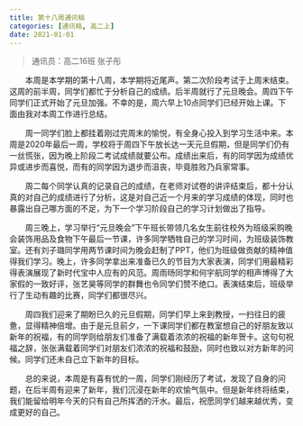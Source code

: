 ```yaml
---
title: 第十八周通讯稿
categories: [通讯稿, 高二上]
date: 2021-01-01
---
```


> 通讯员：高二16班 张子彤

　　本周是本学期的第十八周，本学期将近尾声。第二次阶段考试于上周末结束。这周的前半周，同学们都忙于分析自己的成绩。后半周就行了元旦晚会。周四下午同学们正式开始了元旦加强。不幸的是，周六早上10点同学们已经开始上课。下面由我对本周工作进行总结。

　　周一同学们脸上都挂着刚过完周末的愉悦，有全身心投入到学习生活中来。本周是2020年最后一周，学校将于周四下午放长达一天元旦假期，但是同学们仍有一丝慌张，因为晚上阶段二考试成绩就要公布。成绩出来后，有的同学因为成绩优异或进步而喜悦，而有的同学因为退步而沮丧，毕竟胜败乃兵家常事。

　　周二每个同学认真的记录自己的成绩，在老师对试卷的讲评结束后，都十分认真的对自己的成绩进行了分析，这是对自己近一个月来的学习成绩的体现，同时也暴露出自己哪方面的不足，为下一个学习阶段自己的学习计划做出了指导。

　　周三晚上，学习举行“元旦晚会”下午班长带领几名女生前往校外为班级采购晚会装饰用品及食物下午最后一节课，许多同学牺牲自己的学习时间，为班级装饰教室。还有刘子璐同学用两节课时间为晚会赶制了PPT，他们为班级做贡献的精神值得我们学习。晚上，许多同学拿出来准备已久的节目为大家表演，同学们用最精彩得表演展现了新时代宝中人应有的风范。周雨旸同学和何宇航同学的相声博得了大家假的一致好评，张艺昊等同学的群舞也令同学们赞不绝口。表演结束后，班级举行了生动有趣的比赛，同学们都很尽兴。

　　周四我们迎来了期盼已久的元旦假期，同学们早上来到教授，一扫往日的疲惫，显得精神倍增。由于是元旦前夕，一下课同学们都在教室想自己的好朋友致以新年的祝福，有的同学则给朋友们准备了满载着浓浓的祝福的新年贺卡。这句句祝福之辞，张张满载着同学们对朋友们浓浓的祝福和鼓励，同时也致以对方新年的问候。同学们还未自己立下新年的目标。

　　总的来说，本周是有喜有忧的一周，同学们刚经历了考试，发现了自身的问题，在后半周有迎来了新年，我们沉浸在新年的欢愉气氛中。但是新年终将结束，我们能留给明年今天的只有自己所挥洒的汗水。最后，祝愿同学们越来越优秀，变成更好的自己。
